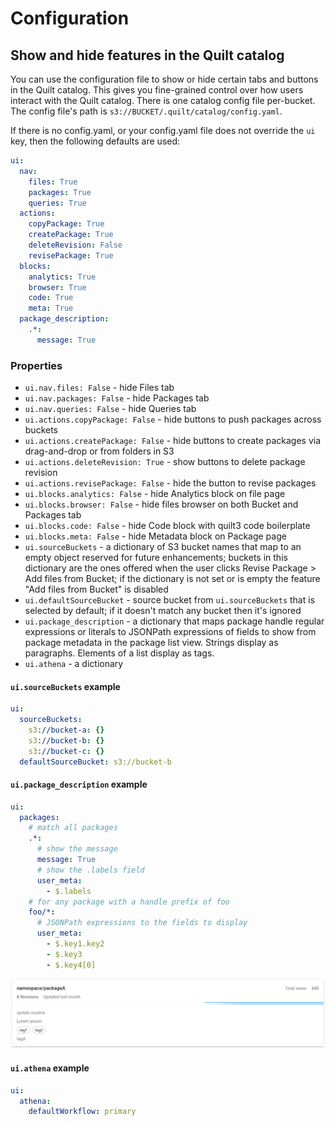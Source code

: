 # Configuration

## Show and hide features in the Quilt catalog

You can use the configuration file to show or hide certain
tabs and buttons in the Quilt catalog. This gives you fine-grained control
over how users interact with the Quilt catalog. There is one catalog config file
per-bucket. The config file's path is `s3://BUCKET/.quilt/catalog/config.yaml`.

If there is no config.yaml, or your config.yaml file does not override the `ui`
key, then the following defaults are used:

```yaml
ui:
  nav:
    files: True
    packages: True
    queries: True
  actions:
    copyPackage: True
    createPackage: True
    deleteRevision: False
    revisePackage: True
  blocks:
    analytics: True
    browser: True
    code: True
    meta: True
  package_description:
    .*:
      message: True
```

### Properties

* `ui.nav.files: False` - hide Files tab
* `ui.nav.packages: False` - hide Packages tab
* `ui.nav.queries: False` - hide Queries tab
* `ui.actions.copyPackage: False` - hide buttons to push packages across buckets
* `ui.actions.createPackage: False` - hide buttons to create packages via
drag-and-drop or from folders in S3
* `ui.actions.deleteRevision: True` - show buttons to delete package revision
* `ui.actions.revisePackage: False` - hide the button to revise packages
* `ui.blocks.analytics: False` - hide Analytics block on file page
* `ui.blocks.browser: False` - hide files browser on both Bucket and Packages tab
* `ui.blocks.code: False` - hide Code block with quilt3 code boilerplate
* `ui.blocks.meta: False` - hide Metadata block on Package page
* `ui.sourceBuckets` - a dictionary of S3 bucket names that map to an empty object reserved for future enhancements;
buckets in this dictionary are the ones offered when the user clicks
Revise Package > Add files from Bucket; if the dictionary is not set or is empty the feature "Add files from Bucket" is disabled
* `ui.defaultSourceBucket` - source bucket from `ui.sourceBuckets` that is selected by default; if it doesn't match any bucket then it's ignored
* `ui.package_description` - a dictionary that maps package handle regular expressions or literals to JSONPath expressions of fields to show from package metadata in the package list view.
Strings display as paragraphs. Elements of a list display as tags.
* `ui.athena` - a dictionary

#### `ui.sourceBuckets` example

```yaml
ui:
  sourceBuckets:
    s3://bucket-a: {}
    s3://bucket-b: {}
    s3://bucket-c: {}
  defaultSourceBucket: s3://bucket-b
```

#### `ui.package_description` example
  

```yaml
ui:
  packages:
    # match all packages
    .*:
      # show the message
      message: True
      # show the .labels field
      user_meta:
        - $.labels
    # for any package with a handle prefix of foo
    foo/*:
      # JSONPath expressions to the fields to display
      user_meta:
        - $.key1.key2
        - $.key3
        - $.key4[0]
```

![Example of package_description use](../imgs/package-list-selective-metadata.png)

#### `ui.athena` example

```yaml
ui:
  athena:
    defaultWorkflow: primary
```
